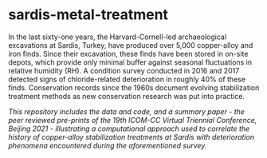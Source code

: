 # sardis-metal-treatment

In the last sixty-one years, the Harvard-Cornell-led archaeological excavations at Sardis, Turkey, have produced over 5,000 copper-alloy and iron finds. Since their excavation, these finds have been stored in on-site depots, which provide only minimal buffer against seasonal fluctuations in relative humidity (RH). A condition survey conducted in 2016 and 2017 detected signs of chloride-related deterioration in roughly 40% of these finds. Conservation records since the 1960s document evolving stabilization treatment methods as new conservation research was put into practice.

*This repository includes the data and code, and a summary paper - the peer reviewed pre-prints of the 19th ICOM-CC Virtual Triennial Conference, Beijing 2021 - illustrating a computational approach used to correlate the history of copper-alloy stabilization treatments at Sardis with deterioration phenomena encountered during the aforementioned survey.*
